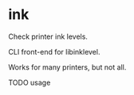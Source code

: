 # ink

Check printer ink levels.

CLI front-end for libinklevel.

Works for many printers, but not all.

TODO usage
